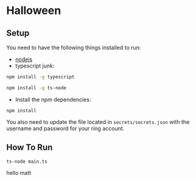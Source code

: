# Halloween

## Setup
You need to have the following things installed to run:
* [nodejs](https://nodejs.org/en/)
* typescript junk:
```bash
npm install -g typescript

npm install -g ts-node
```
* Install the npm dependencies:
```
npm install
```

You also need to update the file located in ```secrets/secrets.json``` with the username and password for your ring account.

## How To Run
```
ts-node main.ts
```

hello matt
